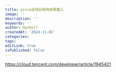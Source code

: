 ```yaml
---
title: pinia全域註冊與按需載入
image: ''
description: ''
keywords: ''
author: Opshell
createdAt: '2024-11-01'
categories: 
tags: 
editLink: true
isPublished: false
---
```

https://cloud.tencent.com/developer/article/1945421
